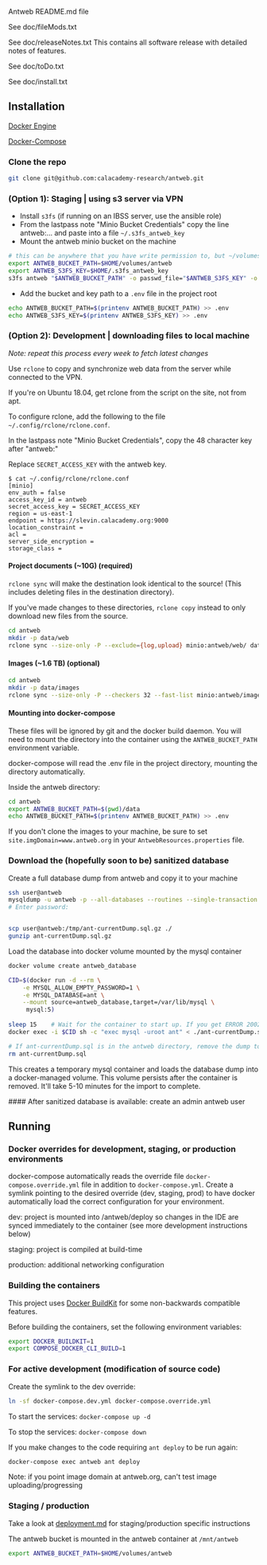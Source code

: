 Antweb README.md file



See doc/fileMods.txt

See doc/releaseNotes.txt
     This contains all software release with detailed notes of features.

See doc/toDo.txt

See doc/install.txt

Installation
---
[Docker Engine](https://docs.docker.com/engine/install/)

[Docker-Compose](https://docs.docker.com/compose/install/)


### Clone the repo

```bash
git clone git@github.com:calacademy-research/antweb.git
```


### (Option 1): Staging | using s3 server via VPN

* Install `s3fs` (if running on an IBSS server, use the ansible role)
* From the lastpass note "Minio Bucket Credentials" copy the line antweb:... and paste into a file `~/.s3fs_antweb_key`
* Mount the antweb minio bucket on the machine

```bash
# this can be anywhere that you have write permission to, but ~/volumes/antweb is an easy place to remember and find
export ANTWEB_BUCKET_PATH=$HOME/volumes/antweb 
export ANTWEB_S3FS_KEY=$HOME/.s3fs_antweb_key
s3fs antweb "$ANTWEB_BUCKET_PATH" -o passwd_file="$ANTWEB_S3FS_KEY" -o url=https://slevin.calacademy.org:9000 -o allow_other -o use_path_request_style
```

* Add the bucket and key path to a `.env` file in the project root

```bash
echo ANTWEB_BUCKET_PATH=$(printenv ANTWEB_BUCKET_PATH) >> .env
echo ANTWEB_S3FS_KEY=$(printenv ANTWEB_S3FS_KEY) >> .env
```

### (Option 2): Development | downloading files to local machine

*Note: repeat this process every week to fetch latest changes*

Use `rclone` to copy and synchronize web data from the server while connected to the VPN.

If you're on Ubuntu 18.04, get rclone from the script on the site, not from apt.

To configure rclone, add the following to the file `~/.config/rclone/rclone.conf`.

In the lastpass note "Minio Bucket Credentials", copy the 48 character key after "antweb:"

Replace `SECRET_ACCESS_KEY` with the antweb key.

```
$ cat ~/.config/rclone/rclone.conf
[minio]
env_auth = false
access_key_id = antweb
secret_access_key = SECRET_ACCESS_KEY
region = us-east-1
endpoint = https://slevin.calacademy.org:9000
location_constraint =
acl =
server_side_encryption =
storage_class =
```


#### Project documents (~10G) (required)


`rclone sync` will make the destination look identical to the source! (This includes deleting files in the destination directory).

If you've made changes to these directories, `rclone copy` instead to only download new files from the source.

```bash
cd antweb
mkdir -p data/web
rclone sync --size-only -P --exclude={log,upload} minio:antweb/web/ data/web/

```

#### Images (~1.6 TB) (optional)
```bash
cd antweb
mkdir -p data/images
rclone sync --size-only -P --checkers 32 --fast-list minio:antweb/images data/images
```


#### Mounting into docker-compose

These files will be ignored by git and the docker build daemon. You will need to mount the directory into the container
using the `ANTWEB_BUCKET_PATH` environment variable. 

docker-compose will read the .env file in the project directory, mounting the directory automatically.

Inside the antweb directory:

```bash
cd antweb
export ANTWEB_BUCKET_PATH=$(pwd)/data
echo ANTWEB_BUCKET_PATH=$(printenv ANTWEB_BUCKET_PATH) >> .env
```

If you don't clone the images to your machine, be sure to set `site.imgDomain=www.antweb.org` 
in your `AntwebResources.properties` file.

### Download the (hopefully soon to be) sanitized database

Create a full database dump from antweb and copy it to your machine

```bash
ssh user@antweb
mysqldump -u antweb -p --all-databases --routines --single-transaction --quick --lock-tables=false | gzip > /tmp/ant-currentDump.sql.gz
# Enter password:


scp user@antweb:/tmp/ant-currentDump.sql.gz ./
gunzip ant-currentDump.sql.gz
```

Load the database into docker volume mounted by the mysql container

```bash
docker volume create antweb_database

CID=$(docker run -d --rm \
	-e MYSQL_ALLOW_EMPTY_PASSWORD=1 \
	-e MYSQL_DATABASE=ant \
	--mount source=antweb_database,target=/var/lib/mysql \
	 mysql:5)
	
sleep 15	# Wait for the container to start up. If you get ERROR 2002 (HY000): Can't connect to local MySQL server, keep waiting
docker exec -i $CID sh -c "exec mysql -uroot ant" < ./ant-currentDump.sql && docker stop $CID

# If ant-currentDump.sql is in the antweb directory, remove the dump to reduce docker daemon build time
rm ant-currentDump.sql
```

This creates a temporary mysql container and loads the database dump into a docker-managed volume. This volume persists after the container is removed.  It'll take 5-10 minutes for the import to complete. 

\#### After sanitized database is available: create an admin antweb user


Running
---

### Docker overrides for development, staging, or production environments


docker-compose automatically reads the override file `docker-compose.override.yml` file in addition to `docker-compose.yml`. 
Create a symlink pointing to the desired override (dev, staging, prod) to have docker 
automatically load the correct configuration for your environment.

dev: project is mounted into /antweb/deploy so changes in the IDE are synced immediately to the container (see more development instructions below)

staging: project is compiled at build-time

production: additional networking configuration

### Building the containers

This project uses [Docker BuildKit](https://docs.docker.com/develop/develop-images/build_enhancements/) for some non-backwards compatible features.

Before building the containers, set the following environment variables:

```bash
export DOCKER_BUILDKIT=1
export COMPOSE_DOCKER_CLI_BUILD=1
```


### For active development (modification of source code)

Create the symlink to the dev override:

```bash
ln -sf docker-compose.dev.yml docker-compose.override.yml
```


To start the services: `docker-compose up -d`



To stop the services: `docker-compose down`

If you make changes to the code requiring `ant deploy` to be run again:

```bash
docker-compose exec antweb ant deploy
```


Note: if you point image domain at antweb.org, can't test image uploading/progressing

### Staging / production
Take a look at [deployment.md](doc/deployment.md) for staging/production specific instructions

The antweb bucket is mounted in the antweb container at `/mnt/antweb`

```bash
export ANTWEB_BUCKET_PATH=$HOME/volumes/antweb 
```
